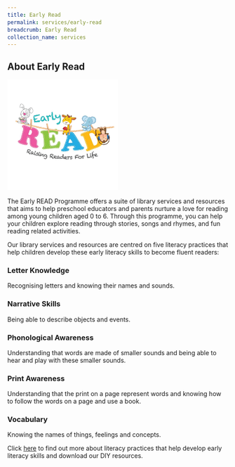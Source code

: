 ```yaml
---
title: Early Read
permalink: services/early-read
breadcrumb: Early Read
collection_name: services
---
```


## **About Early Read**

<img src="/images/Early-Readers-Logo-8cm.png" style="width: 50%;">

The Early READ Programme offers a suite of library services and resources that aims to help preschool educators and parents nurture a love for reading among young children aged 0 to 6. Through this programme, you can help your children explore reading through stories, songs and rhymes, and fun reading related activities.

Our library services and resources are centred on five literacy practices that help children develop these early literacy skills to become fluent readers:

### **Letter Knowledge**

Recognising letters and knowing their names and sounds.

### **Narrative Skills**

Being able to describe objects and events.

### **Phonological Awareness**

Understanding that words are made of smaller sounds and being able to hear and play with these smaller sounds.

### **Print Awareness**

Understanding that the print on a page represent words and knowing how to follow the words on a page and use a book.

### **Vocabulary**

Knowing the names of things, feelings and concepts.

Click [here](http://www.nlb.gov.sg/discovereads/preschool-resources/) to find out more about literacy practices that help develop early literacy skills and download our DIY resources. 